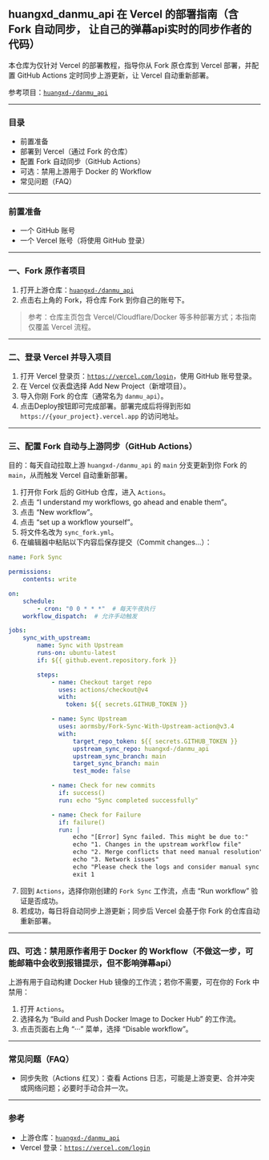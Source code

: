 ## huangxd_danmu_api 在 Vercel 的部署指南（含 Fork 自动同步， 让自己的弹幕api实时的同步作者的代码）

本仓库为仅针对 Vercel 的部署教程，指导你从 Fork 原仓库到 Vercel 部署，并配置 GitHub Actions 定时同步上游更新，让 Vercel 自动重新部署。

参考项目：[`huangxd-/danmu_api`](https://github.com/huangxd-/danmu_api)

---

### 目录
- 前置准备
- 部署到 Vercel（通过 Fork 的仓库）
- 配置 Fork 自动同步（GitHub Actions）
- 可选：禁用上游用于 Docker 的 Workflow
- 常见问题（FAQ）

---

### 前置准备
- 一个 GitHub 账号
- 一个 Vercel 账号（将使用 GitHub 登录）

---

### 一、Fork 原作者项目
1. 打开上游仓库：[`huangxd-/danmu_api`](https://github.com/huangxd-/danmu_api)
2. 点击右上角的 Fork，将仓库 Fork 到你自己的账号下。

> 参考：仓库主页包含 Vercel/Cloudflare/Docker 等多种部署方式；本指南仅覆盖 Vercel 流程。

---

### 二、登录 Vercel 并导入项目
1. 打开 Vercel 登录页：[`https://vercel.com/login`](https://vercel.com/login)，使用 GitHub 账号登录。
2. 在 Vercel 仪表盘选择 Add New Project（新增项目）。
3. 导入你刚 Fork 的仓库（通常名为 `danmu_api`）。
4. 点击Deploy按钮即可完成部署。部署完成后将得到形如 `https://{your_project}.vercel.app` 的访问地址。

---

### 三、配置 Fork 自动与上游同步（GitHub Actions）
目的：每天自动拉取上游 `huangxd-/danmu_api` 的 `main` 分支更新到你 Fork 的 `main`，从而触发 Vercel 自动重新部署。

1. 打开你 Fork 后的 GitHub 仓库，进入 `Actions`。
2. 点击 “I understand my workflows, go ahead and enable them”。
3. 点击 “New workflow”。
4. 点击 “set up a workflow yourself”。
5. 将文件名改为 `sync_fork.yml`。
6. 在编辑器中粘贴以下内容后保存提交（Commit changes...）：

```yaml
name: Fork Sync

permissions:
    contents: write

on:
    schedule:
        - cron: "0 0 * * *"  # 每天午夜执行
    workflow_dispatch:  # 允许手动触发

jobs:
    sync_with_upstream:
        name: Sync with Upstream
        runs-on: ubuntu-latest
        if: ${{ github.event.repository.fork }}

        steps:
            - name: Checkout target repo
              uses: actions/checkout@v4
              with:
                token: ${{ secrets.GITHUB_TOKEN }}

            - name: Sync Upstream
              uses: aormsby/Fork-Sync-With-Upstream-action@v3.4
              with:
                  target_repo_token: ${{ secrets.GITHUB_TOKEN }}
                  upstream_sync_repo: huangxd-/danmu_api
                  upstream_sync_branch: main
                  target_sync_branch: main
                  test_mode: false

            - name: Check for new commits
              if: success()
              run: echo "Sync completed successfully"

            - name: Check for Failure
              if: failure()
              run: |
                  echo "[Error] Sync failed. This might be due to:"
                  echo "1. Changes in the upstream workflow file"
                  echo "2. Merge conflicts that need manual resolution"
                  echo "3. Network issues"
                  echo "Please check the logs and consider manual sync if needed."
                  exit 1
```

7. 回到 `Actions`，选择你刚创建的 `Fork Sync` 工作流，点击 “Run workflow” 验证是否成功。
8. 若成功，每日将自动同步上游更新；同步后 Vercel 会基于你 Fork 的仓库自动重新部署。

---

### 四、可选：禁用原作者用于 Docker 的 Workflow（不做这一步，可能邮箱中会收到报错提示，但不影响弹幕api）
上游有用于自动构建 Docker Hub 镜像的工作流；若你不需要，可在你的 Fork 中禁用：
1. 打开 `Actions`。
2. 选择名为 “Build and Push Docker Image to Docker Hub” 的工作流。
3. 点击页面右上角 “···” 菜单，选择 “Disable workflow”。

---

### 常见问题（FAQ）
- 同步失败（Actions 红叉）：查看 Actions 日志，可能是上游变更、合并冲突或网络问题；必要时手动合并一次。
---

### 参考
- 上游仓库：[`huangxd-/danmu_api`](https://github.com/huangxd-/danmu_api)
- Vercel 登录：[`https://vercel.com/login`](https://vercel.com/login)



